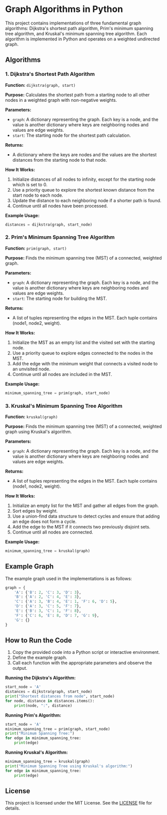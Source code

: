 
# Graph Algorithms in Python

This project contains implementations of three fundamental graph algorithms: Dijkstra's shortest path algorithm, Prim's minimum spanning tree algorithm, and Kruskal's minimum spanning tree algorithm. Each algorithm is implemented in Python and operates on a weighted undirected graph.

## Algorithms

### 1. Dijkstra's Shortest Path Algorithm

**Function:** `dijkstra(graph, start)`

**Purpose:** Calculates the shortest path from a starting node to all other nodes in a weighted graph with non-negative weights.

**Parameters:**
- `graph`: A dictionary representing the graph. Each key is a node, and the value is another dictionary where keys are neighboring nodes and values are edge weights.
- `start`: The starting node for the shortest path calculation.

**Returns:**
- A dictionary where the keys are nodes and the values are the shortest distances from the starting node to that node.

**How It Works:**
1. Initialize distances of all nodes to infinity, except for the starting node which is set to 0.
2. Use a priority queue to explore the shortest known distance from the start node to each node.
3. Update the distance to each neighboring node if a shorter path is found.
4. Continue until all nodes have been processed.

**Example Usage:**
```python
distances = dijkstra(graph, start_node)
```

### 2. Prim's Minimum Spanning Tree Algorithm

**Function:** `prim(graph, start)`

**Purpose:** Finds the minimum spanning tree (MST) of a connected, weighted graph.

**Parameters:**
- `graph`: A dictionary representing the graph. Each key is a node, and the value is another dictionary where keys are neighboring nodes and values are edge weights.
- `start`: The starting node for building the MST.

**Returns:**
- A list of tuples representing the edges in the MST. Each tuple contains (node1, node2, weight).

**How It Works:**
1. Initialize the MST as an empty list and the visited set with the starting node.
2. Use a priority queue to explore edges connected to the nodes in the MST.
3. Add the edge with the minimum weight that connects a visited node to an unvisited node.
4. Continue until all nodes are included in the MST.

**Example Usage:**
```python
minimum_spanning_tree = prim(graph, start_node)
```

### 3. Kruskal's Minimum Spanning Tree Algorithm

**Function:** `kruskal(graph)`

**Purpose:** Finds the minimum spanning tree (MST) of a connected, weighted graph using Kruskal's algorithm.

**Parameters:**
- `graph`: A dictionary representing the graph. Each key is a node, and the value is another dictionary where keys are neighboring nodes and values are edge weights.

**Returns:**
- A list of tuples representing the edges in the MST. Each tuple contains (node1, node2, weight).

**How It Works:**
1. Initialize an empty list for the MST and gather all edges from the graph.
2. Sort edges by weight.
3. Use a union-find data structure to detect cycles and ensure that adding an edge does not form a cycle.
4. Add the edge to the MST if it connects two previously disjoint sets.
5. Continue until all nodes are connected.

**Example Usage:**
```python
minimum_spanning_tree = kruskal(graph)
```

## Example Graph

The example graph used in the implementations is as follows:

```python
graph = {
    'A': {'B': 2, 'C': 3, 'D': 3},
    'B': {'A': 2, 'C': 4, 'E': 3},
    'C': {'A': 3, 'B': 4, 'E': 1, 'F': 6, 'D': 5},
    'D': {'A': 3, 'C': 5, 'F': 7},
    'E': {'B': 3, 'C': 1, 'F': 8},
    'F': {'C': 6, 'E': 8, 'D': 7, 'G': 9},
    'G': {}
}
```

## How to Run the Code

1. Copy the provided code into a Python script or interactive environment.
2. Define the example graph.
3. Call each function with the appropriate parameters and observe the output.

**Running the Dijkstra's Algorithm:**
```python
start_node = 'A'
distances = dijkstra(graph, start_node)
print("Shortest distances from node", start_node)
for node, distance in distances.items():
    print(node, ":", distance)
```

**Running Prim's Algorithm:**
```python
start_node = 'A'
minimum_spanning_tree = prim(graph, start_node)
print("Minimum Spanning Tree:")
for edge in minimum_spanning_tree:
    print(edge)
```

**Running Kruskal's Algorithm:**
```python
minimum_spanning_tree = kruskal(graph)
print("Minimum Spanning Tree using Kruskal's algorithm:")
for edge in minimum_spanning_tree:
    print(edge)
```

## License

This project is licensed under the MIT License. See the [LICENSE](LICENSE) file for details.

